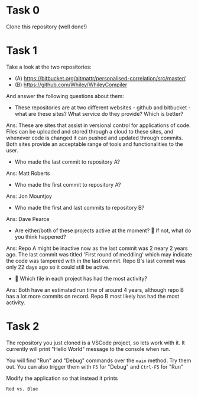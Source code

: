 # Task 0

Clone this repository (well done!)

# Task 1

Take a look at the two repositories:

  * (A) https://bitbucket.org/altmattr/personalised-correlation/src/master/
  * (B) https://github.com/Whiley/WhileyCompiler

And answer the following questions about them:

  * These repositories are at two different websites - github and bitbucket - what are these sites?  What service do they provide? Which is better?
  
  Ans: These are sites that assist in versional control for applications of code. Files can be uploaded and stored through a cloud to these sites, and whenever code is changed it can pushed and updated through commits. Both sites provide an acceptable range of tools and functionalities to the user.

  * Who made the last commit to repository A?

  Ans: Matt Roberts

  * Who made the first commit to repository A?

  Ans: Jon Mountjoy

  * Who made the first and last commits to repository B?

  Ans: Dave Pearce

  * Are either/both of these projects active at the moment? 🤔 If not, what do you think happened?

  Ans: Repo A might be inactive now as the last commit was 2 neary 2 years ago. The last commit was titled 'First round of meddling' which may indicate the code was tampered with in the last commit. Repo B's last commit was only 22 days ago so it could still be active.

  * 🤔 Which file in each project has had the most activity?

  Ans: Both have an estimated run time of around 4 years, although repo B has a lot more commits on record. Repo B most likely has had the most activity.

# Task 2

The repository you just cloned is a VSCode project, so lets work with it.  It currently will print "Hello World" message to the console when run.

You will find "Run" and "Debug" commands over the `main` method.  Try them out.  You can also trigger them with `F5` for "Debug" and `Ctrl-F5` for "Run"

Modify the application so that instead it prints

~~~~~
Red vs. Blue
~~~~~